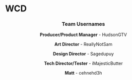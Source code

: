 # WCD

<div style = "text-align: center;"><h3>Team Usernames</h3>

<b>Producer/Product Manager</b> - HudsonGTV

<b>Art Director</b> - ReallyNotSam

<b>Design Director</b> - Sagedupuy

<b>Tech Director/Tester</b> - iMajesticButter

<b>Matt</b> - cehnehd3h
</div>
